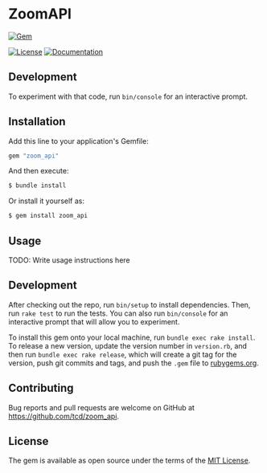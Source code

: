 # ZoomAPI

[![Gem](https://img.shields.io/gem/v/zoom_api)][rubygems]
<!-- [![Build Status](https://travis-ci.org/tcd/zoom_api.svg?branch=master)][travis-ci] -->
<!-- [![Coverage Status](https://coveralls.io/repos/github/tcd/zoom_api/badge.svg?branch=master)][coveralls] -->
[![License](https://img.shields.io/github/license/tcd/zoom_api)][license]
[![Documentation](http://img.shields.io/badge/docs-rubydoc.info-blue.svg)][docs]

[rubygems]: https://rubygems.org/gems/zoom_api
[travis-ci]: https://travis-ci.org/tcd/zoom_api
[coveralls]: https://coveralls.io/github/tcd/zoom_api?branch=master
[license]: https://github.com/tcd/zoom_api/blob/master/LICENSE.txt
[docs]: https://www.rubydoc.info/gems/zoom_api/0.1.0

## Development

To experiment with that code, run `bin/console` for an interactive prompt.

## Installation

Add this line to your application's Gemfile:

```ruby
gem "zoom_api"
```

And then execute:

```sh
$ bundle install
```

Or install it yourself as:

```sh
$ gem install zoom_api
```

## Usage

TODO: Write usage instructions here

## Development

After checking out the repo, run `bin/setup` to install dependencies. 
Then, run `rake test` to run the tests. 
You can also run `bin/console` for an interactive prompt that will allow you to experiment.

To install this gem onto your local machine, run `bundle exec rake install`. 
To release a new version, update the version number in `version.rb`, and then run `bundle exec rake release`, which will create a git tag for the version, push git commits and tags, and push the `.gem` file to [rubygems.org](https://rubygems.org).

## Contributing

Bug reports and pull requests are welcome on GitHub at https://github.com/tcd/zoom_api.

## License

The gem is available as open source under the terms of the [MIT License](https://opensource.org/licenses/MIT).
